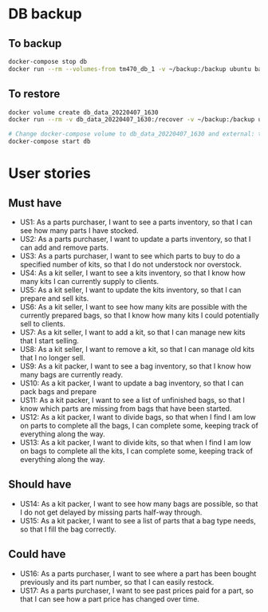 # DB backup

## To backup

```bash
docker-compose stop db
docker run --rm --volumes-from tm470_db_1 -v ~/backup:/backup ubuntu bash -c "cd /var/lib/mysql && tar cvf /backup/kithub.tar ."
```

## To restore

```bash
docker volume create db_data_20220407_1630
docker run --rm -v db_data_20220407_1630:/recover -v ~/backup:/backup ubuntu bash -c "cd /recover && tar xvf /backup/kithub.tar"

# Change docker-compose volume to db_data_20220407_1630 and external: true
docker-compose start db

```

# User stories

## Must have

- US1: As a parts purchaser, I want to see a parts inventory, so that I can see how many parts I have stocked.
- US2: As a parts purchaser, I want to update a parts inventory, so that I can add and remove parts.
- US3: As a parts purchaser, I want to see which parts to buy to do a specified number of kits, so that I do not understock nor overstock.
- US4: As a kit seller, I want to see a kits inventory, so that I know how many kits I can currently supply to clients.
- US5: As a kit seller, I want to update the kits inventory, so that I can prepare and sell kits.
- US6: As a kit seller, I want to see how many kits are possible with the currently prepared bags, so that I know how many kits I could potentially sell to clients.
- US7: As a kit seller, I want to add a kit, so that I can manage new kits that I start selling.
- US8: As a kit seller, I want to remove a kit, so that I can manage old kits that I no longer sell.
- US9: As a kit packer, I want to see a bag inventory, so that I know how many bags are currently ready.
- US10: As a kit packer, I want to update a bag inventory, so that I can pack bags and prepare
- US11: As a kit packer, I want to see a list of unfinished bags, so that I know which parts are missing from bags that have been started.
- US12: As a kit packer, I want to divide bags, so that when I find I am low on parts to complete all the bags, I can complete some, keeping track of everything along the way.
- US13: As a kit packer, I want to divide kits, so that when I find I am low on bags to complete all the kits, I can complete some, keeping track of everything along the way.

## Should have

- US14: As a kit packer, I want to see how many bags are possible, so that I do not get delayed by missing parts half-way through.
- US15: As a kit packer, I want to see a list of parts that a bag type needs, so that I fill the bag correctly.

## Could have

- US16: As a parts purchaser, I want to see where a part has been bought previously and its part number, so that I can easily restock.
- US17: As a parts purchaser, I want to see past prices paid for a part, so that I can see how a part price has changed over time.
